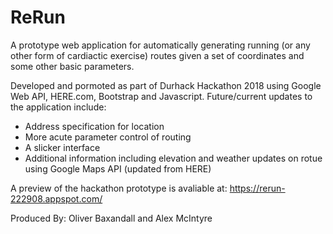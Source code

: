 # ReRun
A prototype web application for automatically generating running (or any other form of cardiactic exercise) routes given a set of coordinates and some other basic parameters.

Developed and pormoted as part of Durhack Hackathon 2018 using Google Web API, HERE.com, Bootstrap and Javascript.
Future/current updates to the application include:
  - Address specification for location
  - More acute parameter control of routing
  - A slicker interface
  - Additional information including elevation and weather updates on rotue using Google Maps API (updated from HERE)
  
A preview of the hackathon prototype is avaliable at:
https://rerun-222908.appspot.com/

Produced By:
  Oliver Baxandall and Alex McIntyre
